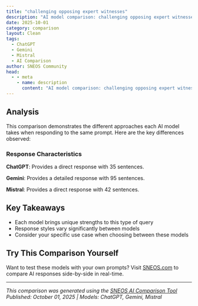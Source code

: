 ```yaml
---
title: "challenging opposing expert witnesses"
description: "AI model comparison: challenging opposing expert witnesses..."
date: 2025-10-01
category: comparison
layout: Clean
tags:
  - ChatGPT
  - Gemini
  - Mistral
  - AI Comparison
author: SNEOS Community
head:
  - - meta
    - name: description
      content: "AI model comparison: challenging opposing expert witnesses..."
---
```


<ChatComparison
  title="challenging opposing expert witnesses"
  prompt="challenging opposing expert witnesses"
  :responses='{"ChatGPT": "Challenging opposing expert witnesses is a critical skill in litigation to undermine the credibility, reliability, or conclusions of their testimony. Here are several strategies and tips for effectively challenging opposing expert witnesses:\n\n### 1. **Understand the Expert\u2019s Qualifications and Background**\n- **Check credentials:** Verify education, training, certifications, and professional experience.\n- **Identify weaknesses:** Lack of relevant experience or outdated credentials can undermine credibility.\n\n### 2. **Scrutinize the Methodology**\n- **Challenge relevancy:** Is the method used generally accepted in the field?\n- **Question validity:** Was the methodology applied correctly?\n- **Highlight inconsistencies:** Show if the expert deviated from standard procedures.\n- **Expose flawed assumptions:** Identify any assumptions that aren\u2019t supported by facts.\n\n### 3. **Cross-Examination Techniques**\n- **Ask simple, leading questions:** This helps control the narrative and expose inconsistencies.\n- **Expose bias or interest:** Explore any relationships or motives that might affect the expert\u2019s impartiality.\n- **Pin down vague statements:** Force the expert to clarify or quantify vague or speculative testimony.\n- **Use prior inconsistent statements:** If the expert made conflicting statements elsewhere, highlight them.\n\n### 4. **Use of Contradictory Evidence**\n- **Present your own expert:** Use your expert to contradict or diminish their conclusions.\n- **Introduce scientific literature:** Cite studies or standards showing the opposing expert\u2019s views are out of step with accepted science.\n- **Highlight contradictory facts:** Point out facts that the opposing expert overlooked or misinterpreted.\n\n### 5. **Examine the Basis of Opinions**\n- **Request data and reports:** Demand full disclosure of the data, tests, and materials the expert relied on.\n- **Challenge incomplete information:** Show if the expert ignored data that would change their opinion.\n- **Test their analysis:** Demonstrate that their conclusions do not logically follow from the data.\n\n### 6. **Highlight Overreach or Speculation**\n- Experts should not guess or give opinions beyond their expertise.\n- Emphasize when an expert\u2019s opinion is speculative rather than based on evidence.\n\n### 7. **Use Demonstratives and Visual Aids**\n- Simplify complex expert testimony to show jurors logical flaws or unreliable conclusions.\n- Graphs, charts, or models can be very effective.\n\n### 8. **Pre-Trial Motions**\n- **Daubert or Frye hearings:** Challenge the admissibility of expert testimony before trial by arguing the methods or principles are not scientifically valid or generally accepted.\n\n### Additional Tips:\n- Prepare extensively: Know the expert\u2019s reports backward and forward.\n- Train witnesses: Sometimes, experts can be made to admit overstatements or errors.\n- Maintain professionalism: Avoid personal attacks; focus on facts and logic.\n\n---\n\nIf you want, I can help draft sample cross-examination questions tailored to a particular type of expert or field. Just let me know!", "Gemini": "Challenging opposing expert witnesses effectively requires careful preparation, a deep understanding of the case, and a strategic approach during cross-examination. Here\u0027s a breakdown of key strategies and considerations:\n\n**I. Preparation is Paramount:**\n\n* **Deep Dive into the Expert\u0027s Background:**\n * **CV/Resume:** Scrutinize their qualifications, education, training, and experience. Look for inconsistencies, gaps, or areas where their expertise doesn\u0027t directly align with the case.\n * **Publications \u0026 Presentations:** Analyze their scholarly work. Identify potential biases, controversial opinions, or statements that contradict their current testimony.\n * **Prior Testimony:** Research their previous cases and transcripts. Look for inconsistencies, changes in opinion, or vulnerabilities exposed in past cross-examinations. Services like LexisNexis or Westlaw are essential.\n * **Disciplinary Actions:** Check for any ethical violations, sanctions, or complaints filed against the expert with licensing boards or professional organizations.\n * **Financial Ties:** Investigate any financial relationships the expert has with the opposing party, their attorneys, or related entities. Reveal potential bias due to compensation or ongoing business relationships.\n * **Social Media:** While less formal, review their social media for potential insights into their opinions, biases, or any statements that contradict their testimony.\n\n* **Understand the Expert\u0027s Methodology:**\n * **Underlying Data:** Identify the data sources the expert relied upon. Assess the quality, reliability, and completeness of the data.\n * **Methodology/Testing:** Understand the scientific or technical methods used by the expert. Research whether the methods are generally accepted in the relevant field and if the expert followed the correct procedures. *Daubert* and *Frye* standards often come into play here.\n * **Assumptions:** Uncover the key assumptions the expert made in their analysis. Determine if those assumptions are reasonable and supported by the evidence.\n * **Alternative Theories:** Research and understand alternative theories or explanations that contradict the expert\u0027s opinion. Have your own expert explain why those alternatives are more plausible.\n * **Standards and Regulations:** Review relevant industry standards, regulations, or guidelines that the expert\u0027s work may implicate.\n\n* **Consult with Your Own Expert:**\n * **Critique the Opposing Expert\u0027s Opinion:** Your expert can identify weaknesses in the opposing expert\u0027s methodology, data, assumptions, and conclusions.\n * **Prepare Cross-Examination Questions:** Your expert can help you formulate effective questions to expose flaws in the opposing expert\u0027s testimony.\n * **Explain Complex Concepts:** Your expert can translate complex scientific or technical information into language you can understand and use during cross-examination.\n * **Anticipate Re-Direct:** Discuss potential re-direct examination questions and prepare for how to address them on re-cross.\n\n* **Master the Relevant Law:** Understand the legal standards for admissibility of expert testimony in your jurisdiction. This includes rules of evidence related to qualifications, reliability, and relevance.\n\n**II. Cross-Examination Strategies:**\n\n* **Control the Witness:**\n * **Leading Questions:** Use leading questions that require a \u0022yes\u0022 or \u0022no\u0022 answer. Avoid open-ended questions that allow the expert to elaborate.\n * **Stay Focused:** Keep the cross-examination focused on your key points. Don\u0027t get sidetracked by irrelevant issues.\n * **Don\u0027t Argue:** Avoid arguing with the expert. Let their answers speak for themselves. If they try to argue, gently remind them to answer the question directly.\n * **Pace:** Control the pace of the questioning. Sometimes, a slower pace can make the expert more uncomfortable and prone to errors.\n\n* **Undermine Credibility:**\n * **Qualifications:** Challenge the expert\u0027s qualifications if they are weak or not directly related to the issues in the case. For example: \u0022You have a PhD in chemistry, but have you ever worked specifically with soil contamination as it pertains to residential housing?\u0022\n * **Bias:** Expose any potential bias due to financial relationships, prior associations, or a history of testifying for similar parties. \u0022You\u0027ve testified in over 20 cases for this law firm, correct?\u0022\n * **Inconsistencies:** Highlight any inconsistencies between the expert\u0027s current testimony and their prior statements, publications, or testimony in other cases. \u0022In your 2018 article in the Journal of Forensic Science, you stated X. Is that still your opinion today?\u0022\n * **Improper Conduct:** Raise any ethical violations, sanctions, or complaints filed against the expert. *Note: This is very sensitive and requires careful consideration and potential pre-trial motions.*\n\n* **Attack the Methodology and Conclusions:**\n * **Data Errors:** Expose any errors or omissions in the data the expert relied upon. \u0022Did you consider [crucial piece of data] when forming your opinion?\u0022\n * **Unreliable Methods:** Challenge the reliability of the methods used by the expert. \u0022Isn\u0027t it true that Method X has a 20% margin of error?\u0022\n * **Unreasonable Assumptions:** Question the reasonableness of the assumptions the expert made. \u0022You assumed that the temperature in the room was consistently 70 degrees, but the evidence shows that the thermostat was malfunctioning, correct?\u0022\n * **Alternative Explanations:** Present alternative explanations for the evidence that contradict the expert\u0027s conclusions. \u0022Isn\u0027t it possible that Y could have caused this?\u0022\n * **Limitations:** Force the expert to acknowledge the limitations of their analysis or opinion. \u0022You can\u0027t say with 100% certainty that X caused Y, can you?\u0022\n\n* **Use Hypotheticals (Sparingly):** Use hypothetical questions to illustrate the flaws in the expert\u0027s reasoning or to demonstrate the potential for alternative conclusions. Make sure the hypothetical is based on facts in evidence or reasonable inferences.\n\n* **Expose Lack of Personal Knowledge:** Establish that the expert didn\u0027t personally conduct tests, observations, or measurements, and instead relied on others\u0027 work. This allows you to argue they are simply repeating what someone else told them.\n\n**III. Important Considerations:**\n\n* **Know Your Judge:** Understand your judge\u0027s preferences regarding expert testimony and cross-examination. Some judges are more lenient, while others are stricter.\n* **Know Your Audience (Jury):** Tailor your cross-examination to the jury. Use clear and concise language and avoid technical jargon. Focus on the key issues that will resonate with the jury.\n* **Don\u0027t Overdo It:** Know when to stop. If you\u0027ve made your point, don\u0027t keep hammering away. You risk alienating the jury or giving the expert an opportunity to rehabilitate their testimony.\n* **Be Respectful (But Firm):** Maintain a professional demeanor throughout the cross-examination. Avoid being rude or aggressive, even if the expert is being difficult.\n* **Be Prepared to Impeach:** Have the documents or transcripts ready to impeach the expert if they deny or contradict prior statements. This includes having certified copies ready and knowing the proper legal procedure for impeachment.\n\n**IV. Daubert and Frye Challenges:**\n\n* **Daubert Standard (Federal Courts, many state courts):** This standard requires that expert testimony be:\n * **Qualified:** The expert has the necessary knowledge, skill, experience, training, or education.\n * **Relevant:** The testimony will assist the trier of fact in understanding the evidence or determining a fact in issue.\n * **Reliable:** The expert\u0027s opinion is based on scientific knowledge, which means it is grounded in the methods and procedures of science, rather than subjective belief or unsupported speculation. Factors considered:\n * Whether the expert\u0027s technique or theory can be or has been tested\n * Whether the technique or theory has been subject to peer review and publication\n * The known or potential rate of error of the technique or theory\n * The existence and maintenance of standards and controls\n * Whether the technique or theory has been generally accepted in the scientific community\n* **Frye Standard (Some state courts):** This standard requires that the expert\u0027s opinion be based on scientific principles or procedures that are \u0022generally accepted\u0022 within the relevant scientific community.\n\n**Steps to Take Before and During Trial:**\n\n1. **Motion in Limine:** File a motion in limine before trial to challenge the admissibility of the opposing expert\u0027s testimony based on *Daubert* or *Frye* standards. This gives you a chance to argue that the expert\u0027s testimony is unreliable or unqualified before the jury hears it.\n2. **Voir Dire:** Request voir dire of the expert witness *before* they give their opinion testimony. This allows you to question them about their qualifications, methodology, and the basis for their opinion outside the presence of the jury, giving the judge a chance to rule on admissibility before the jury is exposed to potentially unreliable information.\n3. **Object:** Object to the expert\u0027s testimony if it is based on speculation, hearsay, or inadmissible evidence.\n4. **Preserve the Record:** Make sure to preserve the record of your objections and arguments related to the expert\u0027s testimony. This is essential for any potential appeal.\n\nChallenging expert witnesses is a complex and demanding task. It requires careful preparation, a deep understanding of the relevant science or technology, and a strategic approach. Consulting with your own expert is essential. By following these strategies, you can increase your chances of successfully undermining the opposing expert\u0027s testimony and strengthening your case.\n", "Mistral": "Challenging opposing expert witnesses can be a critical part of legal proceedings, as their testimony can significantly influence the outcome of a case. Here are some strategies to effectively challenge an opposing expert witness:\n\n### 1. **Qualifications and Credentials**\n - **Verify Credentials:** Ensure that the expert\u0027s qualifications are legitimate and relevant to the case.\n - **Question Experience:** Ask about the expert\u0027s experience in the specific field related to the case.\n - **Publications and Research:** Inquire about the expert\u0027s publications, research, and any peer reviews or criticisms of their work.\n\n### 2. **Methodology**\n - **Scientific Validity:** Challenge the scientific validity of the methods used by the expert.\n - **Assumptions:** Question the assumptions underlying the expert\u0027s conclusions.\n - **Data Sources:** Ask about the sources of data and whether they are reliable and unbiased.\n\n### 3. **Bias and Independence**\n - **Conflict of Interest:** Investigate any potential conflicts of interest, such as financial ties to the opposing party.\n - **Previous Testimony:** Review the expert\u0027s previous testimony to identify any patterns of bias or inconsistencies.\n - **Independence:** Ensure that the expert\u0027s conclusions are independent and not influenced by the party that hired them.\n\n### 4. **Consistency and Accuracy**\n - **Consistency:** Check for consistency in the expert\u0027s testimony and reports.\n - **Accuracy:** Verify the accuracy of the expert\u0027s statements and conclusions.\n - **Cross-Examination:** Use cross-examination to highlight any inconsistencies or errors in the expert\u0027s testimony.\n\n### 5. **Hypothetical Scenarios**\n - **Alternative Explanations:** Present alternative explanations or hypotheses that could challenge the expert\u0027s conclusions.\n - **What-If Scenarios:** Use hypothetical scenarios to test the robustness of the expert\u0027s opinions.\n\n### 6. **Documentation and Evidence**\n - **Document Review:** Thoroughly review all documents and evidence provided by the expert.\n - **Challenge Evidence:** Question the reliability and relevance of the evidence presented by the expert.\n\n### 7. **Professional Standards**\n - **Adherence to Standards:** Ensure that the expert\u0027s work adheres to professional standards and guidelines.\n - **Ethical Considerations:** Raise any ethical considerations or violations that may be relevant.\n\n### 8. **Expert\u0027s Own Words**\n - **Quote the Expert:** Use the expert\u0027s own words from previous testimony, publications, or reports to challenge their current statements.\n - **Contradictions:** Highlight any contradictions between the expert\u0027s current testimony and previous statements.\n\n### 9. **Technical and Specialized Knowledge**\n - **Technical Questions:** Ask detailed technical questions to test the expert\u0027s knowledge and understanding.\n - **Specialized Knowledge:** Challenge the expert\u0027s specialized knowledge and whether it is sufficient for the case.\n\n### 10. **Credibility and Reputation**\n - **Reputation:** Investigate the expert\u0027s reputation within their field.\n - **Credibility:** Assess the expert\u0027s overall credibility based on their qualifications, experience, and previous testimony.\n\n### 11. **Use of Counter-Experts**\n - **Counter-Expert:** Present your own expert witness to provide counter-arguments and alternative interpretations.\n - **Rebuttal:** Use your expert to rebut the opposing expert\u0027s testimony and conclusions.\n\n### 12. **Legal Framework**\n - **Admissibility:** Ensure that the expert\u0027s testimony meets the legal standards for admissibility.\n - **Relevance:** Challenge the relevance of the expert\u0027s testimony to the issues in the case.\n\nBy employing these strategies, you can effectively challenge an opposing expert witness and strengthen your case."}' 
  published-date="22:27"
/>

## Analysis

This comparison demonstrates the different approaches each AI model takes when responding to the same prompt. Here are the key differences observed:

### Response Characteristics

**ChatGPT**: Provides a direct response with 35 sentences. 

**Gemini**: Provides a detailed response with 95 sentences. 

**Mistral**: Provides a direct response with 42 sentences. 

## Key Takeaways

- Each model brings unique strengths to this type of query
- Response styles vary significantly between models
- Consider your specific use case when choosing between these models

## Try This Comparison Yourself

Want to test these models with your own prompts? Visit [SNEOS.com](https://sneos.com) to compare AI responses side-by-side in real-time.

---

*This comparison was generated using the [SNEOS AI Comparison Tool](https://sneos.com)*
*Published: October 01, 2025 | Models: ChatGPT, Gemini, Mistral*
